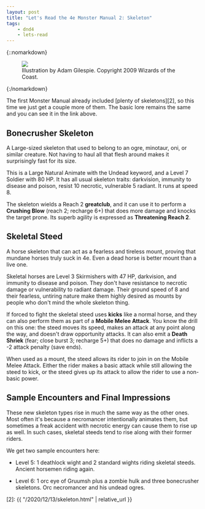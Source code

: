 ```yaml
---
layout: post
title: "Let's Read the 4e Monster Manual 2: Skeleton"
tags:
    - dnd4
    - lets-read
---
```


{::nomarkdown}
<figure class="center">
  <img src="{{ "/assets/wir-mm2-4e-archons-skeleton.png" | absolute_url }}"/>
  <figcaption>
     Illustration by Adam Gilespie. Copyright 2009 Wizards of the Coast.
  </figcaption>
</figure>
{:/nomarkdown}

The first Monster Manual already included [plenty of skeletons][2], so this time
we just get a couple more of them. The basic lore remains the same and you can
see it in the link above.

## Bonecrusher Skeleton

A Large-sized skeleton that used to belong to an ogre, minotaur, oni, or similar
creature. Not having to haul all that flesh around makes it surprisingly fast
for its size.

This is a Large Natural Animate with the Undead keyword, and a Level 7 Soldier
with 80 HP. It has all usual skeleton traits: darkvision, immunity to disease
and poison, resist 10 necrotic, vulnerable 5 radiant. It runs at speed 8.

The skeleton wields a Reach 2 **greatclub**, and it can use it to perform a
**Crushing Blow** (reach 2; recharge 6+) that does more damage and knocks the
target prone. Its superb agility is expressed as **Threatening Reach 2**.

## Skeletal Steed

A horse skeleton that can act as a fearless and tireless mount, proving that
mundane horses truly suck in 4e. Even a dead horse is better mount than a live
one.

Skeletal horses are Level 3 Skirmishers with 47 HP, darkvision, and immunity to
disease and poison. They don't have resistance to necrotic damage or
vulnerability to radiant damage. Their ground speed of 8 and their fearless,
untiring nature make them highly desired as mounts by people who don't mind the
whole skeleton thing.

If forced to fight the skeletal steed uses **kicks** like a normal horse, and
they can also perform them as part of a **Mobile Melee Attack**. You know the
drill on this one: the steed moves its speed, makes an attack at any point along
the way, and doesn't draw opportunity attacks. It can also emit a **Death
Shriek** (fear; close burst 3; recharge 5+) that does no damage and inflicts a
-2 attack penalty (save ends).

When used as a mount, the steed allows its rider to join in on the Mobile Melee
Attack. Either the rider makes a basic attack while still allowing the steed to
kick, or the steed gives up its attack to allow the rider to use a non-basic
power.

## Sample Encounters and Final Impressions

These new skeleton types rise in much the same way as the other ones. Most often
it's because a necromancer intentionally animates them, but sometimes a freak
accident with necrotic energy can cause them to rise up as well. In such cases,
skeletal steeds tend to rise along with their former riders.

We get two sample encounters here:

- Level 5: 1 deathlock wight and 2 standard wights riding skeletal
  steeds. Ancient horsemen riding again.

- Level 6: 1 orc eye of Gruumsh plus a zombie hulk and three bonecrusher
  skeletons. Orc necromancer and his undead ogres.



[2]: {{ "/2020/12/13/skeleton.html" | relative_url }}
